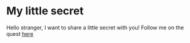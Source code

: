 # My little secret

Hello stranger, I want to share a little secret with you!
Follow me on the quest [here](steps.MD)

